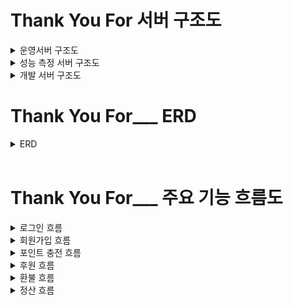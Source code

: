 # Thank You For 서버 구조도
<details>
<summary>운영서버 구조도</summary>
<img src = "https://user-images.githubusercontent.com/18106839/139275905-5f768462-5d88-4579-8868-305b3937c917.png"/>
</details>

<details>
<summary>성능 측정 서버 구조도</summary>
<img src = "https://user-images.githubusercontent.com/18106839/139275986-148b609c-b489-48ef-8061-d6a312ff89ae.png"/>
</details>

<details>
<summary>개발 서버 구조도</summary>
<img src = "https://user-images.githubusercontent.com/18106839/139276078-be5eb238-cfe8-4503-9a08-9d017d3bcfb9.png"/>
</details>

# Thank You For___  ERD

<details>
<summary>ERD</summary>
<img src = "https://user-images.githubusercontent.com/18106839/139279886-915c702f-72a4-4e8f-9cd4-06c0bcd51d86.png"/>
</details>
<br/>

# Thank You For___ 주요 기능 흐름도

<details>
  <summary>로그인 흐름</summary>
  <img src="https://user-images.githubusercontent.com/45073750/139027723-bf2637e4-4a0d-44cc-9dc6-ea503ccaf3df.png">
</details>

<details>
  <summary>회원가입 흐름</summary>
  <img src="https://user-images.githubusercontent.com/45073750/139034526-e2d625bf-9487-4985-a8b9-41c09428874d.png">
  return email 전까지는 로그인과 동일하다.
</details>

<details>
  <summary>포인트 충전 흐름</summary>
  <img src="https://user-images.githubusercontent.com/45073750/139267385-30683056-9936-4d49-bf3a-c8d42da6b4f0.png">
</details>

<details>
  <summary>후원 흐름</summary>
  <img src="https://user-images.githubusercontent.com/45073750/139269149-36bca571-62a2-4c64-b02a-502c62379403.png">
</details>

<details>
  <summary>환불 흐름</summary>
  <img src="https://user-images.githubusercontent.com/45073750/139275122-6c9b75f8-be71-415f-9f55-eb77c3bc29c8.png">
</details>

<details>
  <summary>정산 흐름</summary>
  <img src="https://user-images.githubusercontent.com/45073750/139279528-081bbec6-910d-4f73-97ae-86c123dedc6f.png">
</details>
